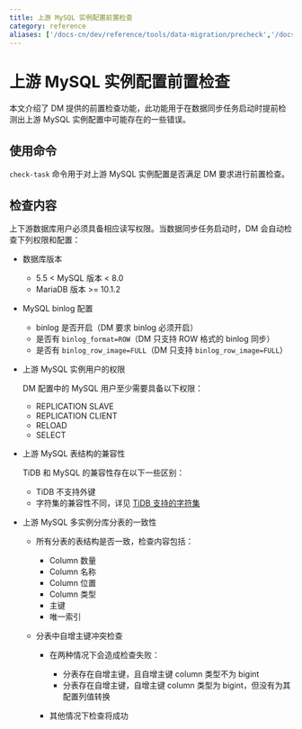 ```yaml
---
title: 上游 MySQL 实例配置前置检查
category: reference
aliases: ['/docs-cn/dev/reference/tools/data-migration/precheck','/docs-cn/v3.1/reference/tools/data-migration/precheck','/docs-cn/v3.0/reference/tools/data-migration/precheck','/docs-cn/v2.1/reference/tools/data-migration/precheck']
---
```


# 上游 MySQL 实例配置前置检查

本文介绍了 DM 提供的前置检查功能，此功能用于在数据同步任务启动时提前检测出上游 MySQL 实例配置中可能存在的一些错误。

## 使用命令

`check-task` 命令用于对上游 MySQL 实例配置是否满足 DM 要求进行前置检查。

## 检查内容

上下游数据库用户必须具备相应读写权限。当数据同步任务启动时，DM 会自动检查下列权限和配置：

+ 数据库版本

    - 5.5 < MySQL 版本 < 8.0
    - MariaDB 版本 >= 10.1.2

+ MySQL binlog 配置

    - binlog 是否开启（DM 要求 binlog 必须开启）
    - 是否有 `binlog_format=ROW`（DM 只支持 ROW 格式的 binlog 同步）
    - 是否有 `binlog_row_image=FULL`（DM 只支持 `binlog_row_image=FULL`）

+ 上游 MySQL 实例用户的权限

    DM 配置中的 MySQL 用户至少需要具备以下权限：

    - REPLICATION SLAVE
    - REPLICATION CLIENT
    - RELOAD
    - SELECT

+ 上游 MySQL 表结构的兼容性

    TiDB 和 MySQL 的兼容性存在以下一些区别：

    - TiDB 不支持外键
    - 字符集的兼容性不同，详见 [TiDB 支持的字符集](/reference/sql/character-set.md)

+ 上游 MySQL 多实例分库分表的一致性

    + 所有分表的表结构是否一致，检查内容包括：

        - Column 数量
        - Column 名称
        - Column 位置
        - Column 类型
        - 主键
        - 唯一索引

    + 分表中自增主键冲突检查

        - 在两种情况下会造成检查失败：

            - 分表存在自增主键，且自增主键 column 类型不为 bigint
            - 分表存在自增主键，自增主键 column 类型为 bigint，但没有为其配置列值转换

        - 其他情况下检查将成功
